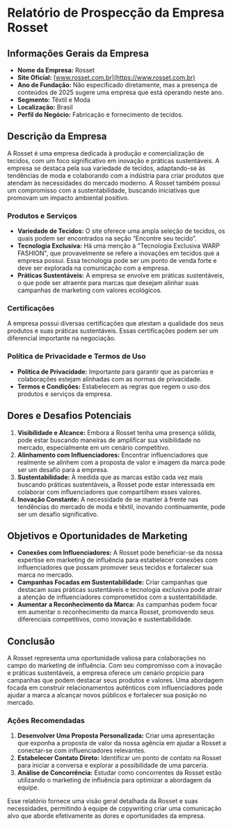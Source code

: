 # Relatório de Prospecção da Empresa Rosset

## Informações Gerais da Empresa

- **Nome da Empresa:** Rosset
- **Site Oficial:** [www.rosset.com.br](https://www.rosset.com.br)
- **Ano de Fundação:** Não especificado diretamente, mas a presença de conteúdos de 2025 sugere uma empresa que está operando neste ano.
- **Segmento:** Têxtil e Moda
- **Localização:** Brasil
- **Perfil do Negócio:** Fabricação e fornecimento de tecidos.

## Descrição da Empresa

A Rosset é uma empresa dedicada à produção e comercialização de tecidos, com um foco significativo em inovação e práticas sustentáveis. A empresa se destaca pela sua variedade de tecidos, adaptando-se às tendências de moda e colaborando com a indústria para criar produtos que atendam às necessidades do mercado moderno. A Rosset também possui um compromisso com a sustentabilidade, buscando iniciativas que promovam um impacto ambiental positivo.

### Produtos e Serviços

- **Variedade de Tecidos:** O site oferece uma ampla seleção de tecidos, os quais podem ser encontrados na seção “Encontre seu tecido”.
- **Tecnologia Exclusiva:** Há uma menção à "Tecnologia Exclusiva WARP FASHION", que provavelmente se refere a inovações em tecidos que a empresa possui. Essa tecnologia pode ser um ponto de venda forte e deve ser explorada na comunicação com a empresa.
- **Práticas Sustentáveis:** A empresa se envolve em práticas sustentáveis, o que pode ser atraente para marcas que desejam alinhar suas campanhas de marketing com valores ecológicos.

### Certificações

A empresa possui diversas certificações que atestam a qualidade dos seus produtos e suas práticas sustentáveis. Essas certificações podem ser um diferencial importante na negociação.

### Política de Privacidade e Termos de Uso

- **Política de Privacidade:** Importante para garantir que as parcerias e colaborações estejam alinhadas com as normas de privacidade.
- **Termos e Condições:** Estabelecem as regras que regem o uso dos produtos e serviços da empresa.

## Dores e Desafios Potenciais

1. **Visibilidade e Alcance:** Embora a Rosset tenha uma presença sólida, pode estar buscando maneiras de amplificar sua visibilidade no mercado, especialmente em um cenário competitivo.
2. **Alinhamento com Influenciadores:** Encontrar influenciadores que realmente se alinhem com a proposta de valor e imagem da marca pode ser um desafio para a empresa.
3. **Sustentabilidade:** À medida que as marcas estão cada vez mais buscando práticas sustentáveis, a Rosset pode estar interessada em colaborar com influenciadores que compartilhem esses valores.
4. **Inovação Constante:** A necessidade de se manter à frente nas tendências do mercado de moda e têxtil, inovando continuamente, pode ser um desafio significativo.

## Objetivos e Oportunidades de Marketing

- **Conexões com Influenciadores:** A Rosset pode beneficiar-se da nossa expertise em marketing de influência para estabelecer conexões com influenciadores que possam promover seus tecidos e fortalecer sua marca no mercado.
- **Campanhas Focadas em Sustentabilidade:** Criar campanhas que destacam suas práticas sustentáveis e tecnologia exclusiva pode atrair a atenção de influenciadores comprometidos com a sustentabilidade.
- **Aumentar a Reconhecimento da Marca:** As campanhas podem focar em aumentar o reconhecimento da marca Rosset, promovendo seus diferenciais competitivos, como inovação e sustentabilidade.

## Conclusão

A Rosset representa uma oportunidade valiosa para colaborações no campo do marketing de influência. Com seu compromisso com a inovação e práticas sustentáveis, a empresa oferece um cenário propício para campanhas que podem destacar seus produtos e valores. Uma abordagem focada em construir relacionamentos autênticos com influenciadores pode ajudar a marca a alcançar novos públicos e fortalecer sua posição no mercado.

### Ações Recomendadas

1. **Desenvolver Uma Proposta Personalizada:** Criar uma apresentação que exponha a proposta de valor da nossa agência em ajudar a Rosset a conectar-se com influenciadores relevantes.
2. **Estabelecer Contato Direto:** Identificar um ponto de contato na Rosset para iniciar a conversa e explorar a possibilidade de uma parceria.
3. **Análise de Concorrência:** Estudar como concorrentes da Rosset estão utilizando o marketing de influência para optimizar a abordagem da equipe.

Esse relatório fornece uma visão geral detalhada da Rosset e suas necessidades, permitindo à equipe de copywriting criar uma comunicação alvo que aborde efetivamente as dores e oportunidades da empresa.